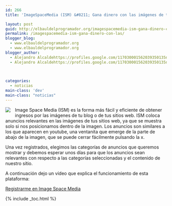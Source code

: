 ```yaml
---
id: 266
title: 'ImageSpaceMedia (ISM) &#8211; Gana dinero con las imágenes de tu web'

layout: post
guid: http://elbauldelprogramador.org/imagespacemedia-ism-gana-dinero-con-las-imagenes-de-tu-web/
permalink: /imagespacemedia-ism-gana-dinero-con-las/
blogger_blog:
  - www.elbauldelprogramador.org
  - www.elbauldelprogramador.org
blogger_author:
  - Alejandro Alcaldehttps://profiles.google.com/117030001562039350135noreply@blogger.com
  - Alejandro Alcaldehttps://profiles.google.com/117030001562039350135noreply@blogger.com

  
  
categories:
  - noticias
main-class: 'dev'
main-class: "noticias"
---
```

<div class="separator" style="clear: both; text-align: center;">
  <a href="http://pubstop.imagespacemedia.com/users/edit/0001909308895492" imageanchor="1" style="clear:left; float:left;margin-right:1em; margin-bottom:1em"><img border="0" src="https://2.bp.blogspot.com/-V0Bw-51hcj4/TrEQv4WjhHI/AAAAAAAABeI/IjjxG-bq0P8/s300/Screenshot-Image%2BSpace%2BMedia%2B%25E2%2580%2594%2BAdvertiser%2B-%2BGoogle%2BChrome.png" /></a>
</div>

Image Space Media (ISM) es la forma más fácil y eficiente de obtener ingresos por las imágenes de tu blog o de tus sitios web. ISM coloca anuncios relevantes en las imágenes de tus sitios web, ya que se muestra solo si nos posicionamos dentro de la imagen. Los anuncios son similares a los que aparecen en youtube, una ventanita que emerge de la parte de abajo de la imagen, que se puede cerrar fácilmente pulsando la x.

Una vez registrados, elegimos las categorías de anuncios que queremos mostrar y debemos esperar unos días para que los anuncios sean relevantes con respecto a las categorías seleccionadas y el contenido de nuestro sítio.

A continuación dejo un vídeo que explica el funcionamiento de esta plataforma:

  
<!--ad-->

<p style="text-align:center">
</p>

<p class="alert">
  <a href="http://pubstop.imagespacemedia.com/users/edit/0001909308895492">Registrarme en Image Space Media</a>
</p></p> </p> </p> </p> </p> </p> </p> </p> </p> </p> </p> </p> </p> </p> </p> </p> </p> </p> </p> </p> </p></p> 



{% include _toc.html %}
